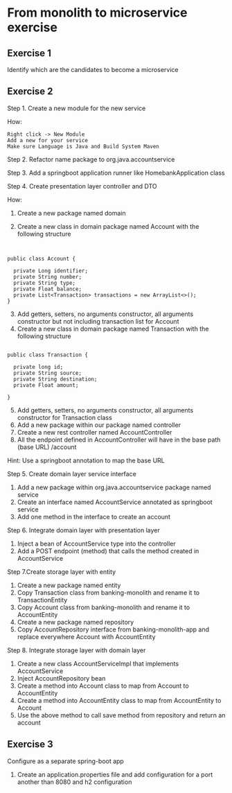 # From monolith to microservice exercise

## Exercise 1
Identify which are the candidates to become a microservice

## Exercise 2
Step 1. Create a new module for the new service

How:
```
Right click -> New Module 
Add a new for your service
Make sure Language is Java and Build System Maven 
```

Step 2. Refactor name package to org.java.accountservice

Step 3. Add a springboot application runner like HomebankApplication class

Step 4. Create presentation layer controller and DTO

How:

1. Create a new package named domain

2. Create a new class in domain package named Account with the following structure

```


public class Account {

  private Long identifier;
  private String number;
  private String type;
  private Float balance;
  private List<Transaction> transactions = new ArrayList<>();
}

```
3. Add getters, setters, no arguments constructor, all arguments constructor but not including transaction list for Account
4. Create a new class in domain package named Transaction with the following structure

```

public class Transaction {

  private long id;
  private String source;
  private String destination;
  private Float amount;
  
}

```
5. Add getters, setters, no arguments constructor, all arguments constructor for Transaction class
6. Add a new package within our package named controller 
7. Create a new rest controller named AccountController
8. All the endpoint defined in AccountController will have in the base path (base URL) /account

Hint: Use a springboot annotation to map the base URL 



Step 5. Create domain layer service interface
1. Add a new package within org.java.accountservice package named service
2. Create an interface named AccountService annotated as springboot service
3. Add one method in the interface to create an account 

Step 6. Integrate domain layer with presentation layer 
1. Inject a bean of AccountService type into the controller 
2. Add a POST endpoint (method) that calls the method created in AccountService


Step 7.Create storage layer with entity

1. Create a new package named entity 
2. Copy Transaction class from banking-monolith and rename it to TransactionEntity
3. Copy Account class from banking-monolith and rename it to AccountEntity
4. Create a new package named repository
5. Copy AccountRepository interface from banking-monolith-app and replace everywhere Account with AccountEntity

Step 8. Integrate storage layer with domain layer
1. Create a new class AccountServiceImpl that implements AccountService
2. Inject AccountRepository bean
3. Create a method into Account class to map from Account to AccountEntity
4. Create a method into AccountEntity class to map from AccountEntity to Account
5. Use the above method to call save method from repository and return an account
## Exercise 3
Configure as a separate spring-boot app

1. Create an application.properties file and add configuration for a port
another than 8080 and h2 configuration 



